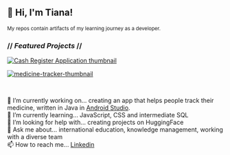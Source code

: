 ## :star2: Hi, I'm Tiana!
<sup>My repos contain artifacts of my learning journey as a developer.</sup>

### // ***Featured Projects*** //


<a href="https://github.com/t4tiana/cash-register-application/blob/main/README.md">![Cash Register Application thumbnail](https://github.com/t4tiana/t4tiana/assets/118233338/2fa0fd63-4881-4587-861f-3be9a0d2a2e0)</a>

<a href="https://github.com/t4tiana/Medicine-Tracker-Android-App/blob/main/README.md">![medicine-tracker-thumbnail](https://github.com/t4tiana/t4tiana/assets/118233338/8c759a79-d8f0-4aec-80dc-2dd4067a0317)</a>




<br>

🔭 I’m currently working on... creating an app that helps people track their medicine, written in Java in [Android Studio](https://developer.android.com/studio?gad_source=1&gclid=CjwKCAiArLyuBhA7EiwA-qo80AAHyh5Wpg9OksUo1toz-dS-jJVh0i0PP6Jg0OXAOkuLKJlazOcNyRoCinYQAvD_BwE&gclsrc=aw.ds). <br>
🌱 I’m currently learning... JavaScript, CSS and intermediate SQL  <br>
🤔 I’m looking for help with... creating projects on HuggingFace  <br>
💬 Ask me about... international education, knowledge management, working with a diverse team  <br>
📫 How to reach me... [Linkedin](https://www.linkedin.com/in/tianasilva/)
